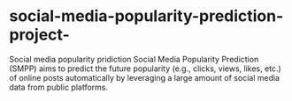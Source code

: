 # social-media-popularity-prediction-project-
Social media popularity pridiction
Social Media Popularity Prediction (SMPP) aims to predict the future popularity (e.g., clicks, views, likes, etc.) of online posts automatically by leveraging a large amount of social media data from public platforms. 

